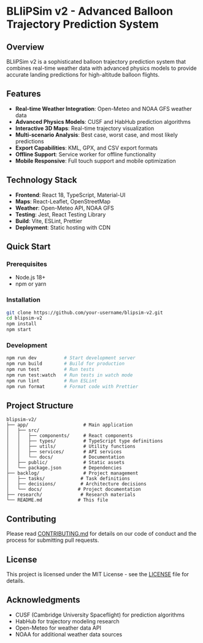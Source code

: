 # BLIiPSim v2 - Advanced Balloon Trajectory Prediction System

## Overview

BLIiPSim v2 is a sophisticated balloon trajectory prediction system that combines real-time weather data with advanced physics models to provide accurate landing predictions for high-altitude balloon flights.

## Features

- **Real-time Weather Integration**: Open-Meteo and NOAA GFS weather data
- **Advanced Physics Models**: CUSF and HabHub prediction algorithms
- **Interactive 3D Maps**: Real-time trajectory visualization
- **Multi-scenario Analysis**: Best case, worst case, and most likely predictions
- **Export Capabilities**: KML, GPX, and CSV export formats
- **Offline Support**: Service worker for offline functionality
- **Mobile Responsive**: Full touch support and mobile optimization

## Technology Stack

- **Frontend**: React 18, TypeScript, Material-UI
- **Maps**: React-Leaflet, OpenStreetMap
- **Weather**: Open-Meteo API, NOAA GFS
- **Testing**: Jest, React Testing Library
- **Build**: Vite, ESLint, Prettier
- **Deployment**: Static hosting with CDN

## Quick Start

### Prerequisites
- Node.js 18+
- npm or yarn

### Installation
```bash
git clone https://github.com/your-username/blipsim-v2.git
cd blipsim-v2
npm install
npm start
```

### Development
```bash
npm run dev          # Start development server
npm run build        # Build for production
npm run test         # Run tests
npm run test:watch   # Run tests in watch mode
npm run lint         # Run ESLint
npm run format       # Format code with Prettier
```

## Project Structure

```
blipsim-v2/
├── app/                    # Main application
│   ├── src/
│   │   ├── components/     # React components
│   │   ├── types/          # TypeScript type definitions
│   │   ├── utils/          # Utility functions
│   │   ├── services/       # API services
│   │   └── docs/           # Documentation
│   ├── public/             # Static assets
│   └── package.json        # Dependencies
├── backlog/                # Project management
│   ├── tasks/             # Task definitions
│   ├── decisions/         # Architecture decisions
│   └── docs/             # Project documentation
├── research/              # Research materials
└── README.md             # This file
```

## Contributing

Please read [CONTRIBUTING.md](CONTRIBUTING.md) for details on our code of conduct and the process for submitting pull requests.

## License

This project is licensed under the MIT License - see the [LICENSE](LICENSE) file for details.

## Acknowledgments

- CUSF (Cambridge University Spaceflight) for prediction algorithms
- HabHub for trajectory modeling research
- Open-Meteo for weather data API
- NOAA for additional weather data sources
